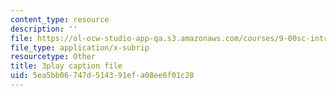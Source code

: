 ```yaml
---
content_type: resource
description: ''
file: https://ol-ocw-studio-app-qa.s3.amazonaws.com/courses/9-00sc-introduction-to-psychology-fall-2011/5ea5bb06747d514391efa08ee6f01c28_qZdm4mpQA_8.vtt
file_type: application/x-subrip
resourcetype: Other
title: 3play caption file
uid: 5ea5bb06-747d-5143-91ef-a08ee6f01c28
---
```

